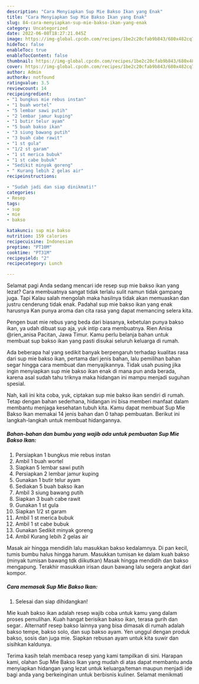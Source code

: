 ```yaml
---
description: "Cara Menyiapkan Sup Mie Bakso Ikan yang Enak"
title: "Cara Menyiapkan Sup Mie Bakso Ikan yang Enak"
slug: 84-cara-menyiapkan-sup-mie-bakso-ikan-yang-enak
category: Uncategorized
date: 2022-06-08T18:27:21.045Z
image: https://img-global.cpcdn.com/recipes/1be2c20cfab9b843/680x482cq70/sup-mie-bakso-ikan-foto-resep-utama.jpg
hideToc: false
enableToc: true
enableTocContent: false
thumbnail: https://img-global.cpcdn.com/recipes/1be2c20cfab9b843/680x482cq70/sup-mie-bakso-ikan-foto-resep-utama.jpg
cover: https://img-global.cpcdn.com/recipes/1be2c20cfab9b843/680x482cq70/sup-mie-bakso-ikan-foto-resep-utama.jpg
author: Admin
authorAv: notfound
ratingvalue: 3.5
reviewcount: 14
recipeingredient:
- "1 bungkus mie rebus instan"
- "1 buah wortel"
- "5 lembar sawi putih"
- "2 lembar jamur kuping"
- "1 butir telur ayam"
- "5 buah bakso ikan"
- "3 siung bawang putih"
- "3 buah cabe rawit"
- "1 st gula"
- "1/2 st garam"
- "1 st merica bubuk"
- "1 st cabe bubuk"
- "Sedikit minyak goreng"
- " Kurang lebih 2 gelas air"
recipeinstructions:

- "Sudah jadi dan siap dinikmati!"
categories:
- Resep
tags:
- sup
- mie
- bakso

katakunci: sup mie bakso 
nutrition: 159 calories
recipecuisine: Indonesian
preptime: "PT10M"
cooktime: "PT31M"
recipeyield: "2"
recipecategory: Lunch

---
```



Selamat pagi Anda sedang mencari ide resep sup mie bakso ikan yang lezat? Cara membuatnya sangat tidak terlalu sulit namun tidak gampang juga. Tapi Kalau salah mengolah maka hasilnya tidak akan memuaskan dan justru cenderung tidak enak. Padahal sup mie bakso ikan yang enak harusnya Kan punya aroma dan cita rasa yang dapat memancing selera kita.


Pengen buat mie rebus yang beda dari biasanya, kebetulan punya bakso ikan, ya udah dibuat sup aja, yuk intip cara membuatnya. Rien Anisa @rien_anisa Pacitan, Jawa Timur. Kamu perlu belanja bahan untuk membuat sup bakso ikan yang pasti disukai seluruh keluarga di rumah.

Ada beberapa hal yang sedikit banyak berpengaruh terhadap kualitas rasa dari sup mie bakso ikan, pertama dari jenis bahan, lalu pemilihan bahan segar hingga cara membuat dan menyajikannya. Tidak usah pusing jika ingin menyiapkan sup mie bakso ikan enak di mana pun anda berada, karena asal sudah tahu triknya maka hidangan ini mampu menjadi suguhan spesial.


Nah, kali ini kita coba, yuk, ciptakan sup mie bakso ikan sendiri di rumah. Tetap dengan bahan sederhana, hidangan ini bisa memberi manfaat dalam membantu menjaga kesehatan tubuh kita. Kamu dapat membuat Sup Mie Bakso Ikan memakai 14 jenis bahan dan 0 tahap pembuatan. Berikut ini langkah-langkah untuk membuat hidangannya.

<!--inarticleads1-->

##### Bahan-bahan dan bumbu yang wajib ada untuk pembuatan Sup Mie Bakso Ikan:

1. Persiapkan 1 bungkus mie rebus instan
1. Ambil 1 buah wortel
1. Siapkan 5 lembar sawi putih
1. Persiapkan 2 lembar jamur kuping
1. Gunakan 1 butir telur ayam
1. Sediakan 5 buah bakso ikan
1. Ambil 3 siung bawang putih
1. Siapkan 3 buah cabe rawit
1. Gunakan 1 st gula
1. Siapkan 1/2 st garam
1. Ambil 1 st merica bubuk
1. Ambil 1 st cabe bubuk
1. Gunakan Sedikit minyak goreng
1. Ambil  Kurang lebih 2 gelas air


Masak air hingga mendidih lalu masukkan bakso kedalamnya. Di pan kecil, tumis bumbu halus hingga harum. Masukkan tumisan ke dalam kuah bakso (minyak tumisan bawang tdk diikutkan) Masak hingga mendidih dan bakso mengapung. Terakhir masukkan irisan daun bawang lalu segera angkat dari kompor. 

<!--inarticleads2-->

##### Cara memasak Sup Mie Bakso Ikan:


1. Selesai dan siap dihidangkan!

Mie kuah bakso ikan adalah resep wajib coba untuk kamu yang dalam proses pemulihan. Kuah hangat berisikan bakso ikan, terasa gurih dan segar.. Alternatif resep bakso lainnya yang bisa dimasak di rumah adalah bakso tempe, bakso solo, dan sup bakso ayam. Yen unggul dengan produk bakso, sosis dan juga mie. Siapkan rebusan ayam untuk kita suwir dan sisihkan kaldunya. 

Terima kasih telah membaca resep yang kami tampilkan di sini. Harapan kami, olahan Sup Mie Bakso Ikan yang mudah di atas dapat membantu anda menyiapkan hidangan yang lezat untuk keluarga/teman maupun menjadi ide bagi anda yang berkeinginan untuk berbisnis kuliner. Selamat menikmati
